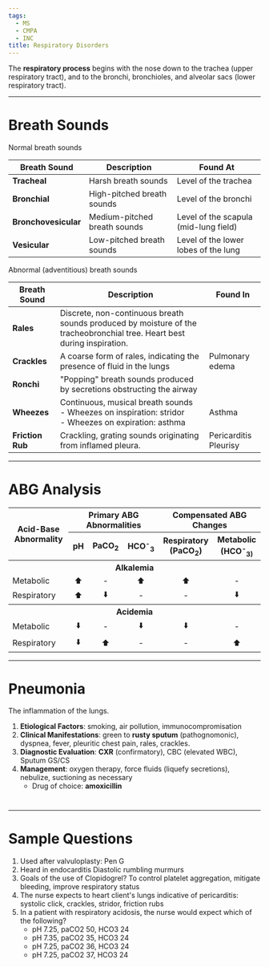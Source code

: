 ```yaml
---
tags:
  - MS
  - CMPA
  - INC
title: Respiratory Disorders
---
```

The **respiratory process** begins with the nose down to the trachea (upper respiratory tract), and to the bronchi, bronchioles, and alveolar sacs (lower respiratory tract).
___
# Breath Sounds
Normal breath sounds

| Breath Sound         | Description                  | Found At                              |
| -------------------- | ---------------------------- | ------------------------------------- |
| **Tracheal**         | Harsh breath sounds          | Level of the trachea                  |
| **Bronchial**        | High-pitched breath sounds   | Level of the bronchi                  |
| **Bronchovesicular** | Medium-pitched breath sounds | Level of the scapula (mid-lung field) |
| **Vesicular**        | Low-pitched breath sounds    | Level of the lower lobes of the lung  |
Abnormal (adventitious) breath sounds

| Breath Sound     | Description                                                                                                              | Found In                 |
| ---------------- | ------------------------------------------------------------------------------------------------------------------------ | ------------------------ |
| **Rales**        | Discrete, non-continuous breath sounds produced by moisture of the tracheobronchial tree. Heart best during inspiration. |                          |
| **Crackles**     | A coarse form of rales, indicating the presence of fluid in the lungs                                                    | Pulmonary edema          |
| **Ronchi**       | "Popping" breath sounds produced by secretions obstructing the airway                                                    |                          |
| **Wheezes**      | Continuous, musical breath sounds<br>- Wheezes on inspiration: stridor<br>- Wheezes on expiration: asthma                | Asthma                   |
| **Friction Rub** | Crackling, grating sounds originating from inflamed pleura.                                                              | Pericarditis<br>Pleurisy |
___
# ABG Analysis
<table>
<tr>
<th rowspan=2>Acid-Base Abnormality</th>
<th colspan=3>Primary ABG Abnormalities</th>
<th colspan=2>Compensated ABG Changes</th>
</tr>
<tr>
<th style="text-align: center;">pH</th>
<th style="text-align: center;">PaCO<sub>2</sub></th>
<th style="text-align: center;">HCO<sup>-</sup><sub>3</sub></th>
<th style="text-align: center;">Respiratory<br>(PaCO<sub>2</sub>)</th>
<th style="text-align: center;">Metabolic<br>(HCO<sup>-</sup><sub>3</sup>)</th>
</tr>
<tr>
<th colspan=6>Alkalemia</th>
</tr>
<tr>
<td>Metabolic</td><td style="text-align: center;">⬆️</td><td style="text-align: center;">-</td><td style="text-align: center;">⬆️</td><td style="text-align: center;">⬆️</td><td style="text-align: center;">-</td>
</tr>
<tr>
<td>Respiratory</td><td style="text-align: center;">⬆️</td><td style="text-align: center;">⬇️</td><td style="text-align: center;">-</td><td style="text-align: center;">-</td><td style="text-align: center;">⬇️</td>
</tr>
<tr>
<th colspan=6>Acidemia</th>
</tr>
<tr>
<td>Metabolic</td><td style="text-align: center;">⬇️</td><td style="text-align: center;">-</td><td style="text-align: center;">⬇️</td><td style="text-align: center;">⬇️</td><td style="text-align: center;">-</td>
</tr>
<tr>
<td>Respiratory</td><td style="text-align: center;">⬇️</td><td style="text-align: center;">⬆️</td><td style="text-align: center;">-</td><td style="text-align: center;">-</td><td style="text-align: center;">⬆️</td>
</tr>
</table>

___
# Pneumonia
The inflammation of the lungs.
1. **Etiological Factors**: smoking, air pollution, immunocompromisation
2. **Clinical Manifestations**: green to **rusty sputum** (pathognomonic), dyspnea, fever, pleuritic chest pain, rales, crackles.
3. **Diagnostic Evaluation**: **CXR** (confirmatory), CBC (elevated WBC), Sputum GS/CS
4. **Management**: oxygen therapy, force fluids (liquefy secretions), nebulize, suctioning as necessary
	- Drug of choice: **amoxicillin**
# 
___
# Sample Questions
1. Used after valvuloplasty: Pen G
2. Heard in endocarditis Diastolic rumbling murmurs
3. Goals of the use of Clopidogrel? To control platelet aggregation, mitigate bleeding, improve respiratory status
4. The nurse expects to heart client's lungs indicative of pericarditis: systolic click, crackles, stridor, friction rubs
5. In a patient with respiratory acidosis, the nurse would expect which of the following?
	- pH 7.25, paCO2 50, HCO3 24
	- pH 7.35, paCO2 35, HCO3 24
	- pH 7.25, paCO2 36, HCO3 24 
	- pH 7.25, paCO2 37, HCO3 24